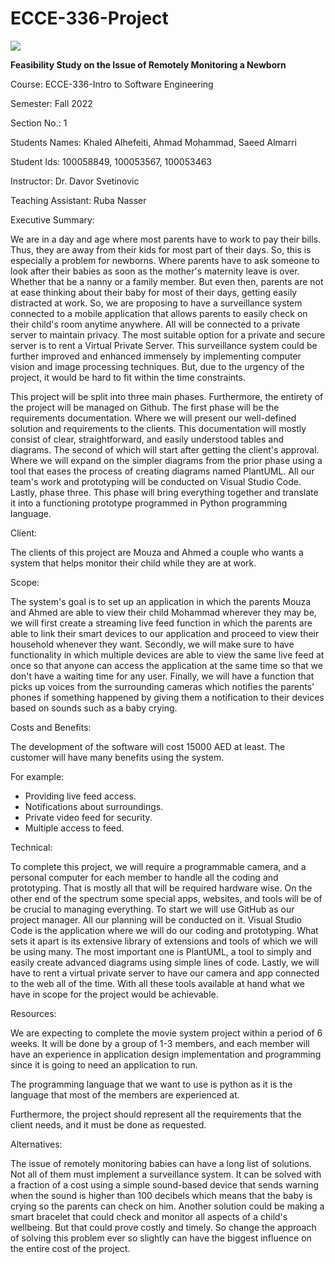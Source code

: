 # ECCE-336-Project
![](RackMultipart20221105-1-oih48u_html_3f8a69f659a1053d.jpg)

**Feasibility Study on the Issue of Remotely Monitoring a Newborn**

Course: ECCE-336-Intro to Software Engineering

Semester: Fall 2022

Section No.: 1

Students Names: Khaled Alhefeiti, Ahmad Mohammad, Saeed Almarri

Student Ids: 100058849, 100053567, 100053463

Instructor: Dr. Davor Svetinovic

Teaching Assistant: Ruba Nasser

Executive Summary:

We are in a day and age where most parents have to work to pay their bills. Thus, they are away from their kids for most part of their days. So, this is especially a problem for newborns. Where parents have to ask someone to look after their babies as soon as the mother's maternity leave is over. Whether that be a nanny or a family member. But even then, parents are not at ease thinking about their baby for most of their days, getting easily distracted at work. So, we are proposing to have a surveillance system connected to a mobile application that allows parents to easily check on their child's room anytime anywhere. All will be connected to a private server to maintain privacy. The most suitable option for a private and secure server is to rent a Virtual Private Server. This surveillance system could be further improved and enhanced immensely by implementing computer vision and image processing techniques. But, due to the urgency of the project, it would be hard to fit within the time constraints.

This project will be split into three main phases. Furthermore, the entirety of the project will be managed on Github. The first phase will be the requirements documentation. Where we will present our well-defined solution and requirements to the clients. This documentation will mostly consist of clear, straightforward, and easily understood tables and diagrams. The second of which will start after getting the client's approval. Where we will expand on the simpler diagrams from the prior phase using a tool that eases the process of creating diagrams named PlantUML. All our team's work and prototyping will be conducted on Visual Studio Code. Lastly, phase three. This phase will bring everything together and translate it into a functioning prototype programmed in Python programming language.

Client:

The clients of this project are Mouza and Ahmed a couple who wants a system that helps monitor their child while they are at work.

Scope:

The system's goal is to set up an application in which the parents Mouza and Ahmed are able to view their child Mohammad wherever they may be, we will first create a streaming live feed function in which the parents are able to link their smart devices to our application and proceed to view their household whenever they want. Secondly, we will make sure to have functionality in which multiple devices are able to view the same live feed at once so that anyone can access the application at the same time so that we don't have a waiting time for any user. Finally, we will have a function that picks up voices from the surrounding cameras which notifies the parents' phones if something happened by giving them a notification to their devices based on sounds such as a baby crying.

Costs and Benefits:

The development of the software will cost 15000 AED at least. The customer will have many benefits using the system.

For example:

  - Providing live feed access.
  - Notifications about surroundings.
  - Private video feed for security.
  - Multiple access to feed.

Technical:

To complete this project, we will require a programmable camera, and a personal computer for each member to handle all the coding and prototyping. That is mostly all that will be required hardware wise. On the other end of the spectrum some special apps, websites, and tools will be of be crucial to managing everything. To start we will use GitHub as our project manager. All our planning will be conducted on it. Visual Studio Code is the application where we will do our coding and prototyping. What sets it apart is its extensive library of extensions and tools of which we will be using many. The most important one is PlantUML, a tool to simply and easily create advanced diagrams using simple lines of code. Lastly, we will have to rent a virtual private server to have our camera and app connected to the web all of the time. With all these tools available at hand what we have in scope for the project would be achievable.

Resources:

We are expecting to complete the movie system project within a period of 6 weeks. It will be done by a group of 1-3 members, and each member will have an experience in application design implementation and programming since it is going to need an application to run.

The programming language that we want to use is python as it is the language that most of the members are experienced at.

Furthermore, the project should represent all the requirements that the client needs, and it must be done as requested.

Alternatives:

The issue of remotely monitoring babies can have a long list of solutions. Not all of them must implement a surveillance system. It can be solved with a fraction of a cost using a simple sound-based device that sends warning when the sound is higher than 100 decibels which means that the baby is crying so the parents can check on him. Another solution could be making a smart bracelet that could check and monitor all aspects of a child's wellbeing. But that could prove costly and timely. So change the approach of solving this problem ever so slightly can have the biggest influence on the entire cost of the project.

